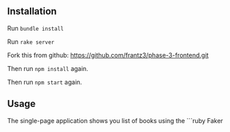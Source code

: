 ## Installation

Run ``` bundle install ```

Run ``` rake server ```

Fork this from github:
  https://github.com/frantz3/phase-3-frontend.git

Then run ``` npm install ``` again.

Then run ``` npm start ``` again.


## Usage

The single-page application shows you list of books using the ```ruby
Faker
``` gem. You can add a book to your list or, you can delete any of the existing books




